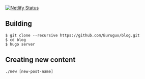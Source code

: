 [![Netlify Status](https://api.netlify.com/api/v1/badges/21b00aab-951b-40f3-b5af-2b52f1f6e671/deploy-status)](https://app.netlify.com/sites/unruffled-hoover-115079/deploys)

## Building
```
$ git clone --recursive https://github.com/Burugux/blog.git
$ cd blog
$ hugo server
```

## Creating new content
```
./new [new-post-name]
```